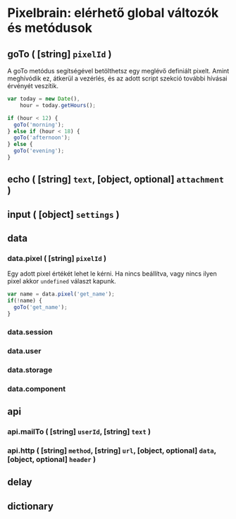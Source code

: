 # Pixelbrain: elérhető global változók és metódusok

## goTo ( [string] `pixelId` )
A goTo metódus segítségével betölthetsz egy meglévő definiált pixelt. Amint meghívódik ez, átkerül a vezérlés, és az adott script szekció további hívásai érvényét veszítik.
```js
var today = new Date(),
    hour = today.getHours();

if (hour < 12) {
  goTo('morning');
} else if (hour < 18) {
  goTo('afternoon');
} else {
  goTo('evening');
}

```

## echo ( [string] `text`, [object, optional] `attachment` )

## input ( [object] `settings` )

## data

### data.pixel ( [string] `pixelId` )
Egy adott pixel értékét lehet le kérni. Ha nincs beállítva, vagy nincs ilyen pixel akkor `undefined` választ kapunk.

```js
var name = data.pixel('get_name');
if(!name) {
  goTo('get_name');
}

```

### data.session
### data.user
### data.storage
### data.component

## api
### api.mailTo ( [string] `userId`, [string] `text` )
### api.http ( [string] `method`, [string] `url`, [object, optional] `data`, [object, optional] `header` )

## delay 

## dictionary
